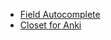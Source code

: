 - [Field Autocomplete](https://ankiweb.net/shared/info/511710206)
- [Closet for Anki](https://ankiweb.net/shared/info/272311064)